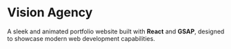 # Vision Agency 

A sleek and animated portfolio website built with **React** and **GSAP**, designed to showcase modern web development capabilities.  


